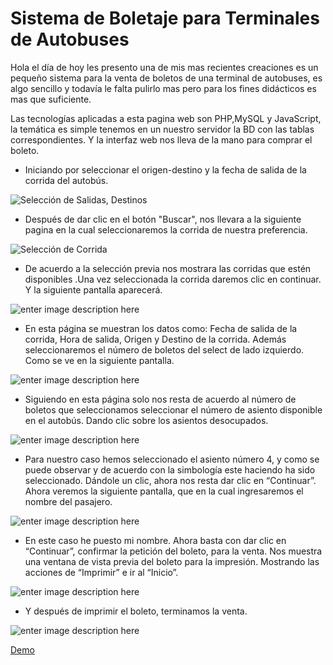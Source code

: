 Sistema de Boletaje para Terminales de Autobuses
================================
Hola el día de hoy les presento una de mis mas recientes creaciones es un pequeño sistema para la venta de boletos de una terminal de autobuses, es algo sencillo y todavía le falta pulirlo mas pero para los fines didácticos es mas que suficiente.

Las tecnologías aplicadas a esta pagina web son PHP,MySQL y JavaScript, la temática es simple tenemos en un nuestro servidor la BD con las tablas correspondientes. Y la interfaz web nos lleva de la mano para comprar el boleto. 

- Iniciando por seleccionar el origen-destino y la fecha de salida de la corrida del autobús.

![Selección de Salidas, Destinos](https://1.bp.blogspot.com/-TjzUefAxLOw/T-axSq3A1KI/AAAAAAAAAgY/njROs72UR3w/s320/sshot-3.png)

- Después de dar clic en el botón "Buscar", nos llevara  a la siguiente pagina en la cual seleccionaremos la corrida de nuestra preferencia.

![Selección de Corrida](https://2.bp.blogspot.com/--hO1-x19unc/T-axTVu8dJI/AAAAAAAAAgg/yXGI1S_H4HM/s320/sshot-4.png)

- De acuerdo a la selección previa nos mostrara las corridas que estén disponibles .Una vez seleccionada la corrida daremos clic en continuar. Y la siguiente pantalla aparecerá.

![enter image description here](https://1.bp.blogspot.com/-X_n0ZKSCNP4/T-axT87U42I/AAAAAAAAAgo/zeH6V6l7tYQ/s320/sshot-5.png)

- En esta página se muestran los datos como: Fecha de salida de la corrida, Hora de salida, Origen y Destino de la corrida. Además seleccionaremos el número de boletos del select de lado izquierdo. Como se ve en la siguiente pantalla.

![enter image description here](https://1.bp.blogspot.com/-X_n0ZKSCNP4/T-axT87U42I/AAAAAAAAAgo/zeH6V6l7tYQ/s320/sshot-5.png)

- Siguiendo en esta página solo nos resta de acuerdo al número de boletos que seleccionamos seleccionar el número de asiento disponible en el autobús. Dando clic sobre los asientos desocupados.

![enter image description here](https://1.bp.blogspot.com/-X_n0ZKSCNP4/T-axT87U42I/AAAAAAAAAgo/zeH6V6l7tYQ/s320/sshot-5.png)

- Para nuestro caso hemos seleccionado el asiento número 4, y como se puede observar y de acuerdo con la simbología este haciendo ha sido seleccionado. Dándole un clic, ahora nos resta dar clic en “Continuar”. Ahora veremos la siguiente pantalla, que en la cual ingresaremos el nombre del pasajero.

![enter image description here](https://2.bp.blogspot.com/-I4JYIgffto0/T-axUgYsDQI/AAAAAAAAAgw/ttND4-myk6Y/s320/sshot-6.png)

- En este caso he puesto mi nombre. Ahora basta con dar clic en “Continuar”, confirmar la petición del boleto, para la venta. Nos muestra una ventana de vista previa del boleto para la impresión. Mostrando las acciones de “Imprimir” e ir al “Inicio”.

![enter image description here](https://3.bp.blogspot.com/-XlF-cGS-Xx0/T-axWAgET2I/AAAAAAAAAhA/80oM3PB_l_A/s320/sshot-8.png)

- Y después de imprimir el boleto, terminamos la venta.

![enter image description here](https://2.bp.blogspot.com/-fbdXxBxoRNs/T-axW5kWATI/AAAAAAAAAhI/mObJq8r2PsM/s320/sshot-9.png)

[Demo](https://coloniaseguras.com/AT)

